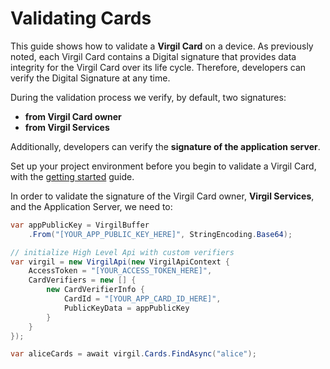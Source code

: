 # Validating Cards

This guide shows how to validate a **Virgil Card** on a device. As previously noted, each Virgil Card contains a Digital signature that provides data integrity for the Virgil Card over its life cycle. Therefore, developers can verify the Digital Signature at any time.

During the validation process we verify, by default, two signatures:
- **from Virgil Card owner**
- **from Virgil Services**

Additionally, developers can verify the **signature of the application server**.

Set up your project environment before you begin to validate a Virgil Card, with the [getting started](/docs/guides/configuration/client.md) guide.

In order to validate the signature of the Virgil Card owner, **Virgil Services**, and the Application Server, we need to:

```cs
var appPublicKey = VirgilBuffer
    .From("[YOUR_APP_PUBLIC_KEY_HERE]", StringEncoding.Base64);

// initialize High Level Api with custom verifiers
var virgil = new VirgilApi(new VirgilApiContext {
    AccessToken = "[YOUR_ACCESS_TOKEN_HERE]",
    CardVerifiers = new [] {
        new CardVerifierInfo {
            CardId = "[YOUR_APP_CARD_ID_HERE]",
            PublicKeyData = appPublicKey
        }
    }
});

var aliceCards = await virgil.Cards.FindAsync("alice");
```
